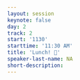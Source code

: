 ```yaml
---
layout: session
keynote: false
day: 2
track: 2
start: '1130'
starttime: '11:30 AM'
title: 'Lunch! 🍲'
speaker-last-name: NA
short-description:
---
```

